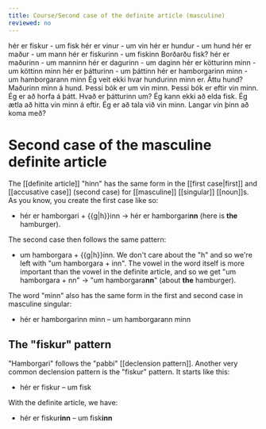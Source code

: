 ```yaml
---
title: Course/Second case of the definite article (masculine)
reviewed: no
---
```

<vocabulary>
hér er fiskur - um fisk
hér er vinur - um vin
hér er hundur - um hund
hér er maður - um mann
hér er fiskurinn - um fiskinn
Borðarðu fisk?
hér er maðurinn - um manninn
hér er dagurinn - um daginn
hér er kötturinn minn - um köttinn minn
hér er þátturinn - um þáttinn
hér er hamborgarinn minn - um hamborgarann minn
<!-- Köttinn minn langar að borða hamborgarann minn. -->
Ég veit ekki hvar hundurinn minn er.
Áttu hund?
Maðurinn minn á hund.
Þessi bók er um vin minn.
Þessi bók er eftir vin minn.
Ég er að horfa á þátt.
Hvað er þátturinn um?
Ég kann ekki að elda fisk.
Ég ætla að hitta vin minn á eftir.
Ég er að tala við vin minn.
Langar vin þinn að koma með?
</vocabulary>

# Second case of the masculine definite article

The [[definite article]] "hinn" has the same form in the [[first case|first]] and [[accusative case]] (second case) for [[masculine]] [[singular]] [[noun]]s. As you know, you create the first case like so:
* hér er hamborgari + {{g|h}}inn -> hér er hamborgari**nn** (here is **the** hamburger).

The second case then follows the same pattern:
* um hamborgara + {{g|h}}inn. We don't care about the "h" and so we're left with "um hamborgara + inn". The vowel in the word itself is more important than the vowel in the definite article, and so we get "um hamborgara + nn" -> "um hamborgara**nn**" (about **the** hamburger).

The word "minn" also has the same form in the first and second case in masculine singular:
* hér er hamborgarinn minn – um hamborgarann minn

## The "fiskur" pattern

"Hamborgari" follows the "pabbi" [[declension pattern]].
Another very common declension pattern is the "fiskur" pattern. It starts like this:
* hér er fiskur – um fisk

With the definite article, we have:
* hér er fiskur**inn** – um fisk**inn**
